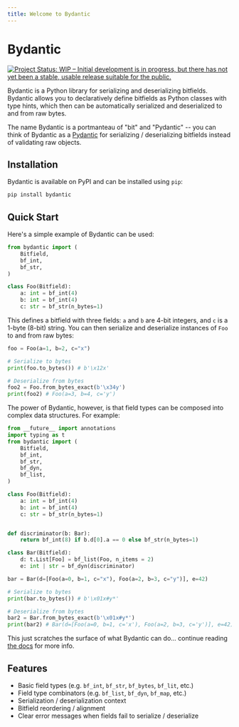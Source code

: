 ```yaml
---
title: Welcome to Bydantic
---
```


<!-- BEGIN CONTENT -->

# Bydantic

[![Project Status: WIP – Initial development is in progress, but there has not yet been a stable, usable release suitable for the public.](https://www.repostatus.org/badges/latest/wip.svg)](https://www.repostatus.org/#wip)

Bydantic is a Python library for serializing and deserializing bitfields.
Bydantic allows you to declaratively define bitfields as Python classes with
type hints, which then can be automatically serialized and deserialized to and
from raw bytes.

The name Bydantic is a portmanteau of "bit" and "Pydantic" -- you can think of
Bydantic as a [Pydantic](https://docs.pydantic.dev) for serializing /
deserializing bitfields instead of validating raw objects.

## Installation

Bydantic is available on PyPI and can be installed using `pip`:

```bash
pip install bydantic
```

## Quick Start

Here's a simple example of Bydantic can be used:

```python
from bydantic import (
    Bitfield,
    bf_int,
    bf_str,
)

class Foo(Bitfield):
    a: int = bf_int(4)
    b: int = bf_int(4)
    c: str = bf_str(n_bytes=1)
```

This defines a bitfield with three fields: `a` and `b` are 4-bit integers, and
`c` is a 1-byte (8-bit) string. You can then serialize and deserialize instances
of `Foo` to and from raw bytes:

```python
foo = Foo(a=1, b=2, c="x")

# Serialize to bytes
print(foo.to_bytes()) # b'\x12x'

# Deserialize from bytes
foo2 = Foo.from_bytes_exact(b'\x34y')
print(foo2) # Foo(a=3, b=4, c='y')
```

The power of Bydantic, however, is that field types can be composed into complex
data structures. For example:

```python
from __future__ import annotations
import typing as t
from bydantic import (
    Bitfield,
    bf_int,
    bf_str,
    bf_dyn,
    bf_list,
)

class Foo(Bitfield):
    a: int = bf_int(4)
    b: int = bf_int(4)
    c: str = bf_str(n_bytes=1)


def discriminator(b: Bar):
    return bf_int(8) if b.d[0].a == 0 else bf_str(n_bytes=1)

class Bar(Bitfield):
    d: t.List[Foo] = bf_list(Foo, n_items = 2)
    e: int | str = bf_dyn(discriminator)

bar = Bar(d=[Foo(a=0, b=1, c="x"), Foo(a=2, b=3, c="y")], e=42)

# Serialize to bytes
print(bar.to_bytes()) # b'\x01x#y*'

# Deserialize from bytes
bar2 = Bar.from_bytes_exact(b'\x01x#y*')
print(bar2) # Bar(d=[Foo(a=0, b=1, c='x'), Foo(a=2, b=3, c='y')], e=42)
```

This just scratches the surface of what Bydantic can do... continue reading
[the docs](basic_field_types.md) for more info.

## Features

- Basic field types (e.g. `bf_int`, `bf_str`, `bf_bytes`, `bf_lit`, etc.)
- Field type combinators (e.g. `bf_list`, `bf_dyn`, `bf_map`, etc.)
- Serialization / deserialization context
- Bitfield reordering / alignment
- Clear error messages when fields fail to serialize / deserialize
